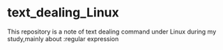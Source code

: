 # text_dealing_Linux
This repository is a note of  text dealing command under Linux during my study,mainly about :regular expression
